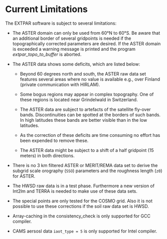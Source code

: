 # Current Limitations

The EXTPAR software is subject to several limitations:

-   The ASTER domain can only be used from 60°N to 60°S. Be aware that an
    additional border of several gridpoints is needed if the
    topographically corrected parameters are desired. If the ASTER
    domain is exceeded a warning message is printed and the program
    *extpar_topo_to_buffer* is aborted.

-   The ASTER data shows some deficits, which are listed below:

    -   Beyond 60 degrees north and south, the ASTER raw data set
        features several areas where no value is available e.g., over
        Finland (private communication with HIRLAM).

    -   Some bogus regions may appear in complex topography. One of
        these regions is located near Grindelwald in Switzerland.

    -   The ASTER data are subject to artefacts of the satellite
        fly-over bands. Discontinuities can be spotted at the borders of
        such bands. In high latitudes these bands are better visible
        than in the low latitudes.

    -   As the correction of these deficits are time consuming no effort
        has been expended to remove these.

    -   The ASTER data might be subject to a shift of a half gridpoint
        (15 meters) in both directions.

-   There is no 3 km filtered ASTER or MERIT/REMA data set to derive the
    subgrid scale orography (`SSO`) parameters and the roughness length
    (`z0`) for ASTER.

-   The HWSD raw data is in a test phase. Furthermore a new version of
    Int2lm and TERRA is needed to make use of these data sets.

-   The special points are only tested for the COSMO grid. Also it is
    not possible to use these corrections if the soil raw data set is
    HWSD.

-   Array-caching in the consistency_check is only supported for GCC
    compiler.

-   CAMS aersosl data `iaot_type = 5` is only supported for Intel compiler.
